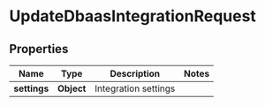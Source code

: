 

# UpdateDbaasIntegrationRequest


## Properties

| Name | Type | Description | Notes |
|------------ | ------------- | ------------- | -------------|
|**settings** | **Object** | Integration settings |  |



